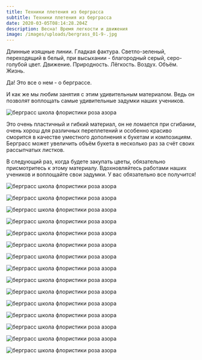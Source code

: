 ```yaml
---
title: Техники плетения из берграсса
subtitle: Техники плетения из берграсса
date: 2020-03-05T08:14:28.204Z
description: Весна! Время легкости и движения
image: /images/uploads/bergrass_01-9-.jpg
---
```

Длинные изящные линии. Гладкая фактура. Светло-зеленый, переходящий в белый, при высыхании - благородный серый, серо-голубой цвет. Движение. Природность. Лёгкость. Воздух. Объём. Жизнь.

Да! Это все о нем - о берграссе. 

И как же мы любим занятия с этим удивительным материалом. Ведь он позволят воплощать самые удивительные задумки наших учеников.

![берграсс школа флористики роза азора](/images/uploads/bergrass_01-24-.jpg "берграсс школа флористики роза азора")

Это очень пластичный и гибкий материал, он не ломается при сгибании, очень хорош для различных переплетений и особенно красиво сморится в качестве уместного дополнения к букетам и композициям. Берграсс может увеличить объём букета в несколько раз за счёт своих рассыпчатых листков.

В следующий раз, когда будете закупать цветы, обязательно присмотритесь к этому  материалу. Вдохновляйтесь работами наших учеников и воплощайте свои задумки. У вас обязательно все получится! 

![берграсс школа флористики роза азора](/images/uploads/bergrass_01-26-.jpg "берграсс школа флористики роза азора")

![берграсс школа флористики роза азора](/images/uploads/bergrass_01-20-.jpg "берграсс школа флористики роза азора")

![берграсс школа флористики роза азора](/images/uploads/bergrass_01-22-.jpg "берграсс школа флористики роза азора")

![берграсс школа флористики роза азора](/images/uploads/bergrass_01-10-.jpg "берграсс школа флористики роза азора")

![берграсс школа флористики роза азора](/images/uploads/bergrass_01-11-.jpg "берграсс школа флористики роза азора")

![берграсс школа флористики роза азора](/images/uploads/bergrass_01-13-.jpg "берграсс школа флористики роза азора")

![берграсс школа флористики роза азора](/images/uploads/bergrass_01-12-.jpg "берграсс школа флористики роза азора")

![берграсс школа флористики роза азора](/images/uploads/bergrass_01-16-.jpg "берграсс школа флористики роза азора")

![берграсс школа флористики роза азора](/images/uploads/bergrass_01-17-.jpg "берграсс школа флористики роза азора")

![берграсс школа флористики роза азора](/images/uploads/bergrass_01-18-.jpg "берграсс школа флористики роза азора")











![берграсс школа флористики роза азора](/images/uploads/bergrass_01-18-.jpg "берграсс школа флористики роза азора")

![берграсс школа флористики роза азора](/images/uploads/bergrass_01-27-.jpg "берграсс школа флористики роза азора")

![берграсс школа флористики роза азора](/images/uploads/bergrass_01-1-.jpg "берграсс школа флористики роза азора")

![берграсс школа флористики роза азора](/images/uploads/bergrass_01-21-.jpg "берграсс школа флористики роза азора")

![берграсс школа флористики роза азора](/images/uploads/bergrass_01-19-.jpg "берграсс школа флористики роза азора")
